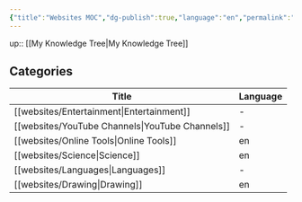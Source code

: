 ```yaml
---
{"title":"Websites MOC","dg-publish":true,"language":"en","permalink":"/websites/websites/","dgPassFrontmatter":true}
---
```


up:: [[My Knowledge Tree\|My Knowledge Tree]]

## Categories

| Title                                              | Language |
| -------------------------------------------------- | -------- |
| [[websites/Entertainment\|Entertainment]]       | \-       |
| [[websites/YouTube Channels\|YouTube Channels]] | \-       |
| [[websites/Online Tools\|Online Tools]]         | en       |
| [[websites/Science\|Science]]                   | en       |
| [[websites/Languages\|Languages]]               | \-       |
| [[websites/Drawing\|Drawing]]                   | en       |

